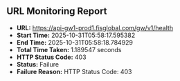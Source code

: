 ## URL Monitoring Report

- **URL:** https://api-gw1-prod1.fisglobal.com/gw/v1/health
- **Start Time:** 2025-10-31T05:58:17.595382
- **End Time:** 2025-10-31T05:58:18.784929
- **Total Time Taken:** 1.189547 seconds
- **HTTP Status Code:** 403
- **Status:** Failure
- **Failure Reason:** HTTP Status Code: 403
